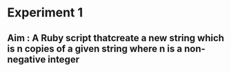# Experiment 1
## Aim : A Ruby script thatcreate a new string which is n copies of a given string where n is a non- negative integer
